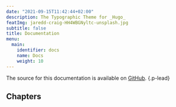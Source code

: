 ```yaml
---
date: "2021-09-15T11:42:44+02:00"
description: The Typographic Theme for _Hugo_
featImg: jaredd-craig-HH4WBGNyltc-unsplash.jpg
subtitle: false
title: Documentation
menu:
  main:
    identifier: docs
    name: Docs
    weight: 10
---
```


The source for this documentation is available on [GitHub](https://github.com).
{.p-lead} <!--more-->

## Chapters
